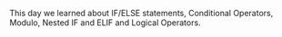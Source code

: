 This day we learned about IF/ELSE statements, Conditional Operators, Modulo, Nested IF and ELIF and Logical Operators. 